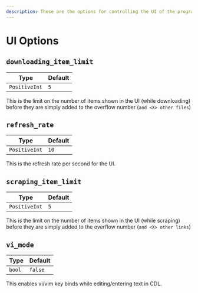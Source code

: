 ```yaml
---
description: These are the options for controlling the UI of the program
---
```

# UI Options

## `downloading_item_limit`


| Type           | Default  |
|----------------|----------|
| `PositiveInt` | `5`|

This is the limit on the number of items shown in the UI (while downloading) before they are simply added to the overflow number (`and <X> other files`)

## `refresh_rate`


| Type           | Default  |
|----------------|----------|
| `PositiveInt` | `10`|

This is the refresh rate per second for the UI.

## `scraping_item_limit`


| Type           | Default  |
|----------------|----------|
| `PositiveInt` | `5`|

This is the limit on the number of items shown in the UI (while scraping) before they are simply added to the overflow number (`and <X> other links`)

## `vi_mode`


| Type           | Default  |
|----------------|----------|
| `bool` | `false`|

This enables vi/vim key binds while editing/entering text in CDL.
